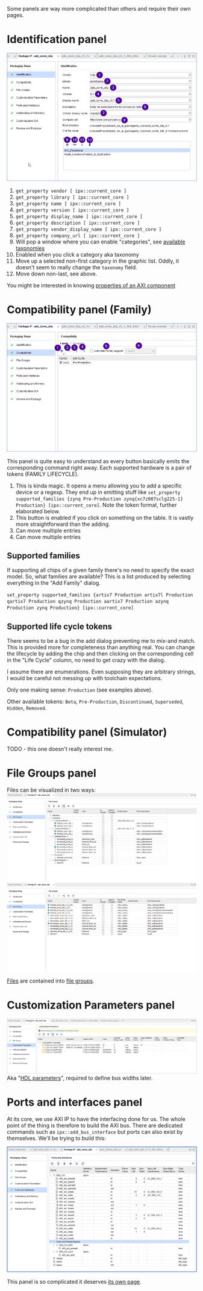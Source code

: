 Some panels are way more complicated than others and require their own pages.

# Identification panel

![IpPackager, first panel](./01_ip_pckgr_identification_annotated.png)

1. `get_property vendor [ ipx::current_core ]`
2. `get_property library [ ipx::current_core ]`
3. `get_property name [ ipx::current_core ]`
4. `get_property version [ ipx::current_core ]`
5. `get_property display_name [ ipx::current_core ]`
6. `get_property description [ ipx::current_core ]`
7. `get_property vendor_display_name [ ipx::current_core ]`
8. `get_property company_url [ ipx::current_core ]`
9. Will pop a window where you can enable "categories", see [available taxonomies](../pseudo-reference/taxonomies.md)
10. Enabled when you click a category aka taxonomy
11. Move up a selected non-first category in the graphic list. Oddly, it doesn't seem to really change the `taxonomy` field.
12. Move down non-last, see above.

You might be interested in knowing [properties of an AXI component](../pseudo-reference/axi-component-properties.md)   

# Compatibility panel (Family)

![IpPackager, second panel](02_ip_pckgr_compatibility_annotated.png)

This panel is quite easy to understand as every button basically emits the corresponding command right away. Each supported hardware is a pair of tokens (FAMILY LIFECYCLE).

1. This is kinda magic. It opens a menu allowing you to add a specific device or a regexp. They end up in emitting stuff like `set_property supported_families {zynq Pre-Production zynq{xc7z007sclg225-1} Production} [ipx::current_core]`. Note the token format, further elaborated below.
2. This button is enabled if you click on something on the table. It is vastly more straightforward than the adding.
3. Can move multiple entries
4. Can move multiple entries

## Supported families
If supporting all chips of a given family there's no need to specify the exact model. So, what families are available? This is a list produced by selecting everything in the "Add Family" dialog.

` set_property supported_families {artix7 Production artix7l Production qartix7 Production qzynq Production aartix7 Production azynq Production zynq Production} [ipx::current_core] `

## Supported life cycle tokens

There seems to be a bug in the add dialog preventing me to mix-and match. This is provided more for completeness than anything real.
You can change the lifecycle by adding the chip and then clicking on the corresponding cell in the "Life Cycle" column, no need to get crazy with the dialog.

I assume there are enumerations. Even supposing they are arbitrary strings, I would be careful not messing up with toolchain expectations.

Only one making sense: `Production` (see examples above).

Other available tokens: `Beta`, `Pre-Production`, `Discontinued`, `Superseded`, `Hidden`, `Removed`.

# Compatibility panel (Simulator)

TODO - this one doesn't really interest me.

# File Groups panel

Files can be visualized in two ways:
![File groups panel, grouped](./03_ip_pckgr_file_groups_grouped.png)
![File groups panel, flattened](./03_ip_pckgr_file_groups_flat.png)

[Files](./dump/props_of_files.md) are contained into [file groups](./dump/file_groups.md).

# Customization Parameters panel

![Customization parameters panel](./04_ip_pckgr_custom_params.png)
Aka "[HDL parameters](./hdl-parameters.md)", required to define bus widths later.


# Ports and interfaces panel

At its core, we use AXI IP to have the interfacing done for us. The whole point of the thing is therefore to build the AXI bus. There are dedicated commands such as `ipx::add_bus_interface` but ports can also exist by themselves. We'll be trying to build this:

![IP Packager, Ports and interfaces tab after merge](./05_ip_pckgr_ports_and_interfaces.png)

This panel is so complicated it deserves [its own page](./ports-and-interfaces.md).
